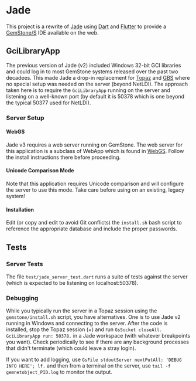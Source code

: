 # Jade

This project is a rewrite of [Jade](https://github.com/jgfoster/Jade) using [Dart](https://dart.dev) and [Flutter](https://flutter.dev) to provide a [GemStone/S](https://gemtalksystems.com/products/gs64/) IDE available on the web.

## GciLibraryApp

The previous version of Jade (v2) included Windows 32-bit GCI libraries and could log in to most GemStone systems released over the past two decadees. This made Jade a drop-in replacement for [Topaz](https://downloads.gemtalksystems.com/docs/GemStone64/3.6.x/GS64-Topaz-3.6/GS64-Topaz-3.6.htm) and [GBS](https://gemtalksystems.com/products/gbs-vw/) where no special setup was needed on the server (beyond NetLDI). The approach taken here is to require the `GciLibraryApp` running on the server and listening on a well-known port (by default it is 50378 which is one beyond the typical 50377 used for NetLDI).

### Server Setup

#### WebGS

Jade v3 requires a web server running on GemStone. The web server for this application is a subclass of WebApp which is found in [WebGS](https://github.com/jgfoster/WebGS). Follow the install instructions there before proceeding.

#### Unicode Comparison Mode

Note that this application requires Unicode comparison and will configure the server to use this mode. Take care before using on an existing, legacy system!

#### Installation

Edit (or copy and edit to avoid Git conflicts) the `install.sh` bash script to reference the appropriate database and include the proper passwords.

## Tests

### Server Tests

The file `test/jade_server_test.dart` runs a suite of tests against the server (which is expected to be listening on localhost:50378).

### Debugging

While you typically run the server in a Topaz session using the `gemstone/install.sh` script, you have alternatives. One is to use Jade v2 running in Windows and connecting to the server. After the code is installed, stop the Topaz session (<ctrl>+<C>) and run `GsSocket closeAll. GciLibraryApp run: 50378.` in a Jade workspace (with whatever breakpoints you want). Check periodically to see if there are any background processes that didn't terminate (which could leave a stray login).

If you want to add logging, use `GsFile stdoutServer nextPutAll: 'DEBUG INFO HERE'; lf.` and then from a terminal on the server, use `tail -f gemnetobject_PID.log` to monitor the output.
